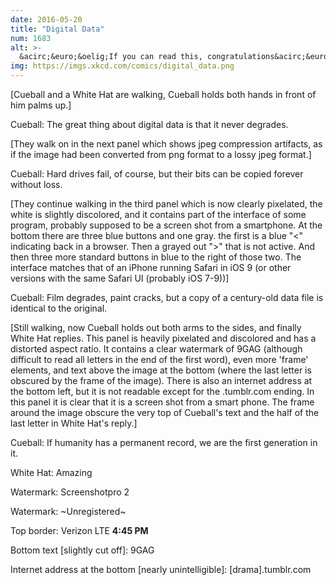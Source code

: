 ```yaml
---
date: 2016-05-20
title: "Digital Data"
num: 1683
alt: >-
  &acirc;&euro;&oelig;If you can read this, congratulations&acirc;&euro;&rdquo;the archive you&acirc;&euro;&trade;re using still knows about the mouseover text&acirc;&euro;!
img: https://imgs.xkcd.com/comics/digital_data.png
---
```

[Cueball and a White Hat are walking, Cueball holds both hands in front of him palms up.]

Cueball: The great thing about digital data is that it never degrades.

[They walk on in the next panel which shows jpeg compression artifacts, as if the image had been converted from png format to a lossy jpeg format.]

Cueball: Hard drives fail, of course, but their bits can be copied forever without loss.

[They continue walking in the third panel which is now clearly pixelated, the white is slightly discolored, and it contains part of the interface of some program, probably supposed to be a screen shot from a smartphone. At the bottom there are three blue buttons and one gray. the first is a blue "<" indicating back in a browser. Then a grayed out ">" that is not active. And then three more standard buttons in blue to the right of those two. The interface matches that of an iPhone running Safari in iOS 9 (or other versions with the same Safari UI (probably iOS 7-9))]

Cueball: Film degrades, paint cracks, but a copy of a century-old data file is identical to the original.

[Still walking, now Cueball holds out both arms to the sides, and finally White Hat replies. This panel is heavily pixelated and discolored and has a distorted aspect ratio. It contains a clear watermark of 9GAG (although difficult to read all letters in the end of the first word), even more 'frame' elements, and text above the image at the bottom (where the last letter is obscured by the frame of the image). There is also an internet address at the bottom left, but it is not readable except for the .tumblr.com ending. In this panel it is clear that it is a screen shot from a smart phone. The frame around the image obscure the very top of Cueball's text and the half of the last letter in White Hat's reply.]

Cueball: If humanity has a permanent record, we are the first generation in it.

White Hat: Amazing

Watermark: Screenshotpro 2

Watermark: ~Unregistered~

Top border: Verizon LTE **4:45 PM**

Bottom text [slightly cut off]: 9GAG

Internet address at the bottom [nearly unintelligible]: [drama].tumblr.com